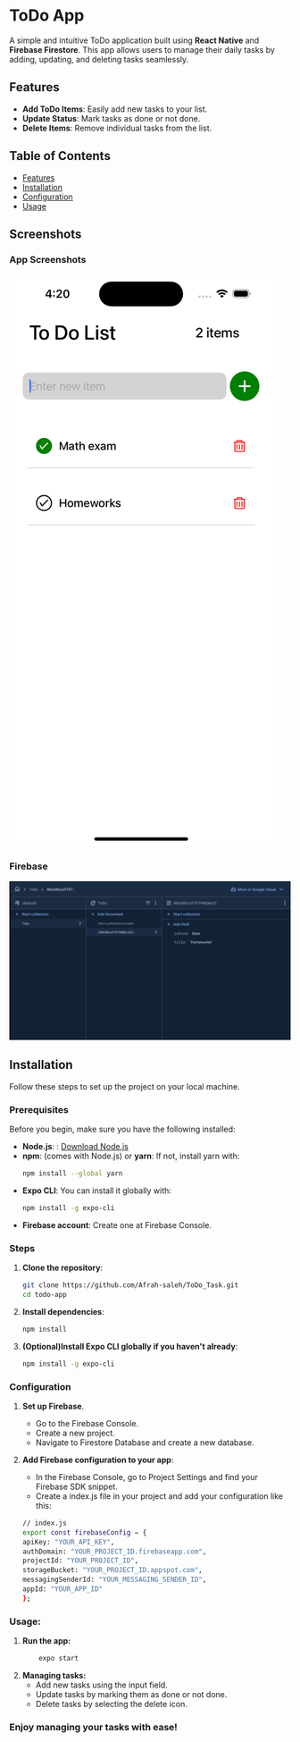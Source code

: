 # ToDo App

A simple and intuitive ToDo application built using **React Native** and **Firebase Firestore**. This app allows users to manage their daily tasks by adding, updating, and deleting tasks seamlessly.

## Features

- **Add ToDo Items**: Easily add new tasks to your list.
- **Update Status**: Mark tasks as done or not done.
- **Delete Items**: Remove individual tasks from the list.

## Table of Contents

- [Features](#features)
- [Installation](#installation)
- [Configuration](#configuration)
- [Usage](#usage)

## Screenshots

### App Screenshots
![Home Screen](assets/Home.png)

### Firebase
![Firebase Firestore](assets/firestore.png)


## Installation

Follow these steps to set up the project on your local machine.

### Prerequisites

Before you begin, make sure you have the following installed:

- **Node.js**: : [Download Node.js](https://nodejs.org/)
- **npm**: (comes with Node.js) or **yarn**: If not, install yarn with:
  ```bash
  npm install --global yarn
- **Expo CLI**: You can install it globally with:
    ```bash
    npm install -g expo-cli
- **Firebase account**: Create one at Firebase Console.

### Steps

1. **Clone the repository**:
   ```bash
   git clone https://github.com/Afrah-saleh/ToDo_Task.git
   cd todo-app
2. **Install dependencies**:
    ```bash
    npm install

3. **(Optional)Install Expo CLI globally if you haven't already**:
    ```bash
    npm install -g expo-cli

### Configuration
1. **Set up Firebase**.
    - Go to the Firebase Console.
    - Create a new project.
    - Navigate to Firestore Database and create a new database.

2. **Add Firebase configuration to your app**:
    - In the Firebase Console, go to Project Settings and find your Firebase SDK snippet.
    - Create a index.js file in your project and add your configuration like this:
    ```bash
    // index.js
    export const firebaseConfig = {
    apiKey: "YOUR_API_KEY",
    authDomain: "YOUR_PROJECT_ID.firebaseapp.com",
    projectId: "YOUR_PROJECT_ID",
    storageBucket: "YOUR_PROJECT_ID.appspot.com",
    messagingSenderId: "YOUR_MESSAGING_SENDER_ID",
    appId: "YOUR_APP_ID"
    };

### Usage:
1. **Run the app:**
    ```bash
        expo start
2. **Managing tasks:**
    - Add new tasks using the input field.
    - Update tasks by marking them as done or not done.
    - Delete tasks by selecting the delete icon.

### Enjoy managing your tasks with ease!



